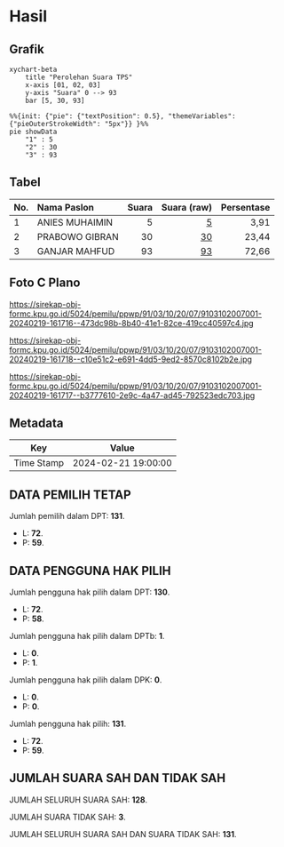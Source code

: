 # Hasil

## Grafik

```mermaid
xychart-beta
    title "Perolehan Suara TPS"
    x-axis [01, 02, 03]
    y-axis "Suara" 0 --> 93
    bar [5, 30, 93]
```

```mermaid
%%{init: {"pie": {"textPosition": 0.5}, "themeVariables": {"pieOuterStrokeWidth": "5px"}} }%%
pie showData
    "1" : 5
    "2" : 30
    "3" : 93
```

## Tabel

| No. | Nama Paslon    | Suara | Suara (raw) | Persentase |
|:--- |:-------------- | -----:| -----------:| ----------:|
| 1   | ANIES MUHAIMIN | 5     | [5][p-1]    | 3,91       |
| 2   | PRABOWO GIBRAN | 30    | [30][p-2]   | 23,44      |
| 3   | GANJAR MAHFUD  | 93    | [93][p-3]   | 72,66      |


[p-1]: https://github.com/gigit-pemilu/pemilu-2024-91-papua/blob/main/pilpres/hitung-suara/sub/91-papua/sub/03-jayapura/sub/10-demta/sub/2007-muaif/sub/001-tps/sub/paslon-1.txt
[p-2]: https://github.com/gigit-pemilu/pemilu-2024-91-papua/blob/main/pilpres/hitung-suara/sub/91-papua/sub/03-jayapura/sub/10-demta/sub/2007-muaif/sub/001-tps/sub/paslon-2.txt
[p-3]: https://github.com/gigit-pemilu/pemilu-2024-91-papua/blob/main/pilpres/hitung-suara/sub/91-papua/sub/03-jayapura/sub/10-demta/sub/2007-muaif/sub/001-tps/sub/paslon-3.txt

## Foto C Plano

https://sirekap-obj-formc.kpu.go.id/5024/pemilu/ppwp/91/03/10/20/07/9103102007001-20240219-161716--473dc98b-8b40-41e1-82ce-419cc40597c4.jpg

https://sirekap-obj-formc.kpu.go.id/5024/pemilu/ppwp/91/03/10/20/07/9103102007001-20240219-161718--c10e51c2-e691-4dd5-9ed2-8570c8102b2e.jpg

https://sirekap-obj-formc.kpu.go.id/5024/pemilu/ppwp/91/03/10/20/07/9103102007001-20240219-161717--b3777610-2e9c-4a47-ad45-792523edc703.jpg


## Metadata

| Key        | Value               |
| ---------- | ------------------- |
| Time Stamp | 2024-02-21 19:00:00 |


## DATA PEMILIH TETAP

Jumlah pemilih dalam DPT: **131**.
 * L: **72**.
 * P: **59**.

## DATA PENGGUNA HAK PILIH

Jumlah pengguna hak pilih dalam DPT: **130**.
 * L: **72**.
 * P: **58**.

Jumlah pengguna hak pilih dalam DPTb: **1**.
 * L: **0**.
 * P: **1**.

Jumlah pengguna hak pilih dalam DPK: **0**.
 * L: **0**.
 * P: **0**.

Jumlah pengguna hak pilih: **131**.
 * L: **72**.
 * P: **59**.

## JUMLAH SUARA SAH DAN TIDAK SAH

JUMLAH SELURUH SUARA SAH: **128**.

JUMLAH SUARA TIDAK SAH: **3**.

JUMLAH SELURUH SUARA SAH DAN SUARA TIDAK SAH: **131**.


